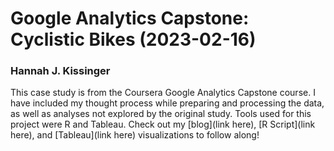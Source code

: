 # Google Analytics Capstone: Cyclistic Bikes (2023-02-16)
### Hannah J. Kissinger 

This case study is from the Coursera Google Analytics Capstone course. I have included my thought process while preparing and processing the data, as well as analyses not explored by the original study. Tools used for this project were R and Tableau. Check out my [blog](link here), [R Script](link here), and [Tableau](link here) visualizations to follow along!

